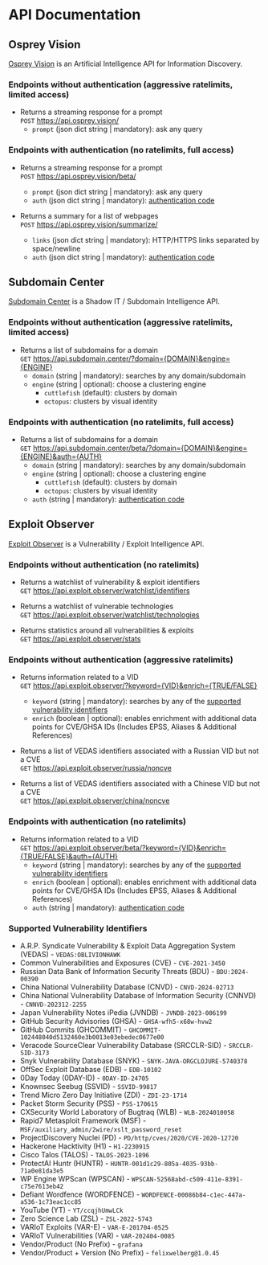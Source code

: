 # API Documentation

## Osprey Vision
[Osprey Vision](https://www.osprey.vision) is an Artificial Intelligence API for Information Discovery.

### Endpoints without authentication (aggressive ratelimits, limited access)
- Returns a streaming response for a prompt<br>
`POST` https://api.osprey.vision/
    - `prompt` (json dict string | mandatory): ask any query

### Endpoints with authentication (no ratelimits, full access)
- Returns a streaming response for a prompt<br>
`POST` https://api.osprey.vision/beta/
    - `prompt` (json dict string | mandatory): ask any query
    - `auth` (json dict string | mandatory): [authentication code](https://www.arpsyndicate.io/pricing.html)

- Returns a summary for a list of webpages<br>
`POST` https://api.osprey.vision/summarize/
    - `links` (json dict string | mandatory): HTTP/HTTPS links separated by space/newline
    - `auth` (json dict string | mandatory): [authentication code](https://www.arpsyndicate.io/pricing.html)

## Subdomain Center
[Subdomain Center](https://www.subdomain.center) is a Shadow IT / Subdomain Intelligence API.

### Endpoints without authentication (aggressive ratelimits, limited access)
- Returns a list of subdomains for a domain<br>
`GET` https://api.subdomain.center/?domain={DOMAIN}&engine={ENGINE}
    - `domain` (string | mandatory): searches by any domain/subdomain
    - `engine` (string | optional): choose a clustering engine
        - `cuttlefish` (default): clusters by domain
        - `octopus`: clusters by visual identity

### Endpoints with authentication (no ratelimits, full access)
- Returns a list of subdomains for a domain<br>
`GET` https://api.subdomain.center/beta/?domain={DOMAIN}&engine={ENGINE}&auth={AUTH}
    - `domain` (string | mandatory): searches by any domain/subdomain
    - `engine` (string | optional): choose a clustering engine
        - `cuttlefish` (default): clusters by domain
        - `octopus`: clusters by visual identity
    - `auth` (string | mandatory): [authentication code](https://www.arpsyndicate.io/pricing.html)


## Exploit Observer
[Exploit Observer](https://www.exploit.observer) is a Vulnerability / Exploit Intelligence API.

### Endpoints without authentication (no ratelimits)
- Returns a watchlist of vulnerability & exploit identifiers<br>
`GET` https://api.exploit.observer/watchlist/identifiers

- Returns a watchlist of vulnerable technologies<br>
`GET` https://api.exploit.observer/watchlist/technologies

- Returns statistics around all vulnerabilities & exploits<br>
`GET` https://api.exploit.observer/stats

### Endpoints without authentication (aggressive ratelimits)
- Returns information related to a VID<br>
`GET` https://api.exploit.observer/?keyword={VID}&enrich={TRUE/FALSE}
    - `keyword` (string | mandatory): searches by any of the [supported vulnerability identifiers](#supported-vulnerability-identifiers)
    - `enrich` (boolean | optional): enables enrichment with additional data points for CVE/GHSA IDs (Includes EPSS, Aliases & Additional References)

- Returns a list of VEDAS identifiers associated with a Russian VID but not a CVE<br>
`GET` https://api.exploit.observer/russia/noncve

- Returns a list of VEDAS identifiers associated with a Chinese VID but not a CVE<br>
`GET` https://api.exploit.observer/china/noncve

### Endpoints with authentication (no ratelimits)
- Returns information related to a VID<br>
`GET` https://api.exploit.observer/beta/?keyword={VID}&enrich={TRUE/FALSE}&auth={AUTH}
    - `keyword` (string | mandatory): searches by any of the [supported vulnerability identifiers](#supported-vulnerability-identifiers)
    - `enrich` (boolean | optional): enables enrichment with additional data points for CVE/GHSA IDs (Includes EPSS, Aliases & Additional References)
    - `auth` (string | mandatory): [authentication code](https://www.arpsyndicate.io/pricing.html)

### Supported Vulnerability Identifiers
- A.R.P. Syndicate Vulnerability & Exploit Data Aggregation System (VEDAS) - `VEDAS:OBLIVIONHAWK`
- Common Vulnerabilities and Exposures (CVE) - `CVE-2021-3450`
- Russian Data Bank of Information Security Threats (BDU) - `BDU:2024-00390`
- China National Vulnerability Database (CNVD) - `CNVD-2024-02713`
- China National Vulnerability Database of Information Security (CNNVD) - `CNNVD-202312-2255`
- Japan Vulnerability Notes iPedia (JVNDB) - `JVNDB-2023-006199`
- GitHub Security Advisories (GHSA) - `GHSA-wfh5-x68w-hvw2`
- GitHub Commits (GHCOMMIT) - `GHCOMMIT-102448040d5132460e3b0013e03ebedec0677e00`
- Veracode SourceClear Vulnerability Database (SRCCLR-SID) - `SRCCLR-SID-3173`
- Snyk Vulnerability Database (SNYK) - `SNYK-JAVA-ORGCLOJURE-5740378`
- OffSec Exploit Database (EDB) - `EDB-10102`
- 0Day Today (0DAY-ID) - `0DAY-ID-24705`
- Knownsec Seebug (SSVID) - `SSVID-99817`
- Trend Micro Zero Day Initiative (ZDI) - `ZDI-23-1714`
- Packet Storm Security (PSS) - `PSS-170615`
- CXSecurity World Laboratory of Bugtraq (WLB) - `WLB-2024010058`
- Rapid7 Metasploit Framework (MSF) - `MSF/auxiliary_admin/2wire/xslt_password_reset`
- ProjectDiscovery Nuclei (PD) - `PD/http/cves/2020/CVE-2020-12720`
- Hackerone Hacktivity (H1) - `H1-2230915`
- Cisco Talos (TALOS) - `TALOS-2023-1896`
- ProtectAI Huntr (HUNTR) - `HUNTR-001d1c29-805a-4035-93bb-71a0e81da3e5`
- WP Engine WPScan (WPSCAN) - `WPSCAN-52568abd-c509-411e-8391-c75e7613eb42`
- Defiant Wordfence (WORDFENCE) - `WORDFENCE-00086b84-c1ec-447a-a536-1c73eac1cc85`
- YouTube (YT) - `YT/ccqjhUmwLCk`
- Zero Science Lab (ZSL) - `ZSL-2022-5743`
- VARIoT Exploits (VAR-E) - `VAR-E-201704-0525`
- VARIoT Vulnerabilities (VAR) - `VAR-202404-0085`
- Vendor/Product (No Prefix) - `grafana`
- Vendor/Product + Version (No Prefix) - `felixwelberg@1.0.45`

